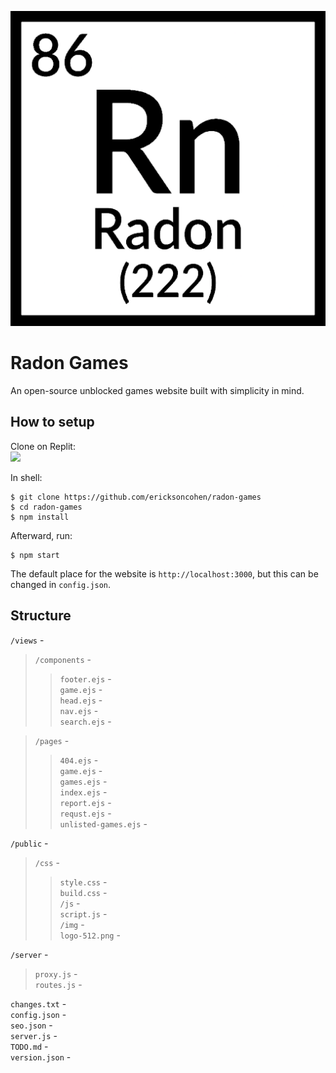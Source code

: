 ![Radon Games](public/img/logo-512.png)

# Radon Games

An open-source unblocked games website built with simplicity in mind.

## How to setup

Clone on Replit:<br>
[![](https://repl.it/badge/github/ericksoncohen/radon-games)](https://repl.it/github/ericksoncohen/radon-games)

In shell:
```
$ git clone https://github.com/ericksoncohen/radon-games
$ cd radon-games
$ npm install
```

Afterward, run:
```
$ npm start
```
The default place for the website is `http://localhost:3000`, but this can be changed in `config.json`.

## Structure


`/views` - <br>
> `/components` - <br>
>> `footer.ejs` - <br>
>> `game.ejs` - <br>
>> `head.ejs` - <br>
>> `nav.ejs` - <br>
>> `search.ejs` - <br>

> `/pages` - <br>
>> `404.ejs` - <br>
>> `game.ejs` - <br>
>> `games.ejs` - <br>
>> `index.ejs` - <br>
>> `report.ejs` - <br>
>> `requst.ejs` - <br>
>> `unlisted-games.ejs` - <br>


`/public` - <br>
> `/css` - <br>
>> `style.css` - <br>
>> `build.css` - <br>
> `/js` - <br>
>> `script.js` - <br>
> `/img` - <br>
>> `logo-512.png` - <br>


`/server` - <br>
> `proxy.js` - <br>
> `routes.js` - <br>

`changes.txt` - <br>
`config.json` - <br>
`seo.json` - <br>
`server.js` - <br>
`TODO.md` - <br>
`version.json` - <br>